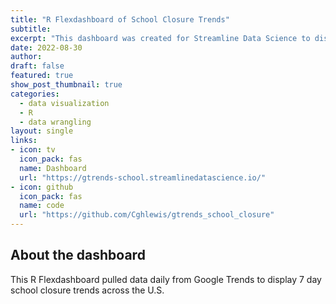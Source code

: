 ```yaml
---
title: "R Flexdashboard of School Closure Trends"
subtitle: 
excerpt: "This dashboard was created for Streamline Data Science to display daily data updating capabilities."
date: 2022-08-30
author:
draft: false
featured: true
show_post_thumbnail: true
categories:
  - data visualization
  - R
  - data wrangling
layout: single
links:
- icon: tv
  icon_pack: fas
  name: Dashboard
  url: "https://gtrends-school.streamlinedatascience.io/"
- icon: github
  icon_pack: fas
  name: code
  url: "https://github.com/Cghlewis/gtrends_school_closure"
---
```


## About the dashboard

This R Flexdashboard pulled data daily from Google Trends to display 7 day school closure trends across the U.S.


